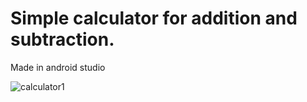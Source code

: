 # Simple calculator for addition and subtraction.
Made in android studio

![calculator1](https://user-images.githubusercontent.com/61916187/121333587-9c668400-c921-11eb-9427-96f18ba9b13e.jpeg)
